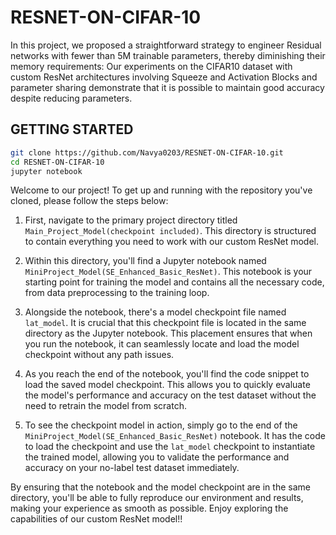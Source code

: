 # RESNET-ON-CIFAR-10
In this project, we proposed a straightforward strategy to engineer Residual networks with fewer than 5M trainable parameters, thereby diminishing their memory requirements: 
Our experiments on the CIFAR10 dataset with custom ResNet architectures involving Squeeze and Activation Blocks and parameter sharing demonstrate that it is possible to maintain good accuracy despite reducing parameters.

## GETTING STARTED
```bash
git clone https://github.com/Navya0203/RESNET-ON-CIFAR-10.git
cd RESNET-ON-CIFAR-10
jupyter notebook
```

Welcome to our project! To get up and running with the repository you've cloned, please follow the steps below:

1) First, navigate to the primary project directory titled `Main_Project_Model(checkpoint included)`. This directory is structured to contain everything you need to work with our custom ResNet model.

2) Within this directory, you'll find a Jupyter notebook named `MiniProject_Model(SE_Enhanced_Basic_ResNet)`. This notebook is your starting point for training the model and contains all the necessary code, from data preprocessing to the training loop.

3) Alongside the notebook, there's a model checkpoint file named `lat_model`. It is crucial that this checkpoint file is located in the same directory as the Jupyter notebook. This placement ensures that when you run the notebook, it can seamlessly locate and load the model checkpoint without any path issues.

4) As you reach the end of the notebook, you'll find the code snippet to load the saved model checkpoint. This allows you to quickly evaluate the model's performance and accuracy on the test dataset without the need to retrain the model from scratch.

5) To see the checkpoint model in action, simply go to the end of the `MiniProject_Model(SE_Enhanced_Basic_ResNet)` notebook. It has the code to load the checkpoint and use the `lat_model` checkpoint to instantiate the trained model, allowing you to validate the performance and accuracy on your no-label test dataset immediately.

By ensuring that the notebook and the model checkpoint are in the same directory, you'll be able to fully reproduce our environment and results, making your experience as smooth as possible. Enjoy exploring the capabilities of our custom ResNet model!!

